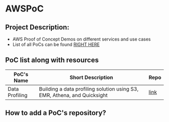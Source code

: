 # AWSPoC

## Project Description:

- AWS Proof of Concept Demos on different services and use cases
- List of all PoCs can be found [RIGHT HERE](https://docs.google.com/spreadsheets/d/1KzH7YDzqE3W_jQefY1ql2BIvUh5RVWGt83-tTCmYD9U/edit#gid=0)

## PoC list along with resources

|  PoC's Name | Short Description | Repo |
|---|---|---|
| Data Profiling  | Building a data profiling solution using S3, EMR, Athena, and Quicksight|[link](DataProfiling/)|


## How to add a PoC's repository?
